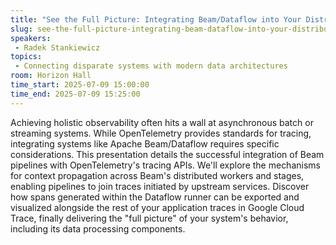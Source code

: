 ```yaml
---
title: "See the Full Picture: Integrating Beam/Dataflow into Your Distributed Traces"
slug: see-the-full-picture-integrating-beam-dataflow-into-your-distributed-traces
speakers:
 - Radek Stankiewicz
topics:
 - Connecting disparate systems with modern data architectures
room: Horizon Hall
time_start: 2025-07-09 15:00:00
time_end: 2025-07-09 15:25:00
---
```


Achieving holistic observability often hits a wall at asynchronous batch or streaming systems. While OpenTelemetry provides standards for tracing, integrating systems like Apache Beam/Dataflow requires specific considerations. This presentation details the successful integration of Beam pipelines with OpenTelemetry's tracing APIs. We'll explore the mechanisms for context propagation across Beam's distributed workers and stages, enabling pipelines to join traces initiated by upstream services. Discover how spans generated within the Dataflow runner can be exported and visualized alongside the rest of your application traces in Google Cloud Trace, finally delivering the "full picture" of your system's behavior, including its data processing components.